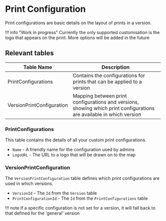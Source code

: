 # Print Configuration

Print configurations are basic details on the layout of prints in a version.

!!! info "Work in progress"
    Currently the only supported customisation is the logo that appears on the print. More options will be added in the future

## Relevant tables

| Table Name                        | Description                          |
| --------------------------------- | ------------------------------------ |
| PrintConfigurations               | Contains the configurations for prints that can be applied to a version |
| VersionPrintConfiguration         | Mapping between print configurations and versions, showing which print configurations are available in which version | 

### PrintConfigurations

This table contains the details of all your custom print configurations.

- `Name` - A friendly name for the configuration used by admins
- `LogoURL` - The URL to a logo that will be drawn on to the map

### VersionPrintConfiguration

The `VersionPrintConfiguration` table defines which print configurations are used in which versions.

- `VersionId` - The `Id` from the `Version` table
- `PrintConfigurationId` - The `Id` from the `PrintConfigurations` table

!!! note
    If a specific configuration is not set for a version, it will fall back to that defined for the 'general' version

